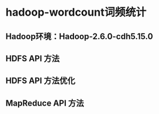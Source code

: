 # hadoop-wordcount词频统计

## Hadoop环境：Hadoop-2.6.0-cdh5.15.0

## HDFS API 方法

## HDFS API 方法优化

## MapReduce API 方法
